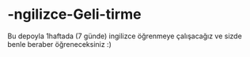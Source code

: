 # -ngilizce-Geli-tirme
Bu depoyla 1haftada (7 günde) ingilizce öğrenmeye çalışacağız ve sizde benle beraber öğreneceksiniz :)
